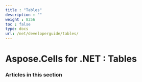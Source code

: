 ```yaml
---
title : "Tables" 
description : "" 
weight : 8256 
toc : false
type: docs
url: /net/developerguide/tables/
---
```


# Aspose.Cells for .NET : Tables


### Articles in this section

           

